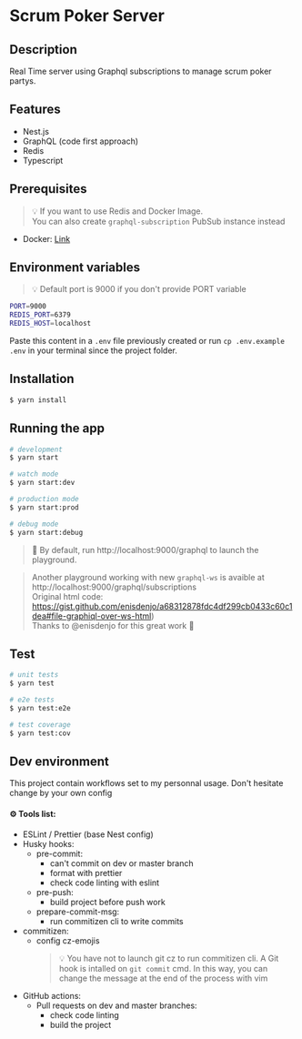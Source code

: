 # Scrum Poker Server

## Description

Real Time server using Graphql subscriptions to manage scrum poker partys.

## Features

- Nest.js
- GraphQL (code first approach)
- Redis
- Typescript

## Prerequisites

> 💡 If you want to use Redis and Docker Image.  
> You can also create `graphql-subscription` PubSub instance instead

- Docker: [Link](https://www.docker.com/products/docker-desktop)

## Environment variables

> 💡 Default port is 9000 if you don't provide PORT variable

```bash
PORT=9000
REDIS_PORT=6379
REDIS_HOST=localhost
```

Paste this content in a `.env` file previously created or run `cp .env.example .env` in your terminal since the project folder.

## Installation

```bash
$ yarn install
```

## Running the app

```bash
# development
$ yarn start

# watch mode
$ yarn start:dev

# production mode
$ yarn start:prod

# debug mode
$ yarn start:debug
```

> 🚀 By default, run http://localhost:9000/graphql to launch the playground.

> Another playground working with new `graphql-ws` is avaible at http://localhost:9000/graphql/subscriptions  
> Original html code: https://gist.github.com/enisdenjo/a68312878fdc4df299cb0433c60c1dea#file-graphiql-over-ws-html)  
> Thanks to @enisdenjo for this great work 🙏

## Test

```bash
# unit tests
$ yarn test

# e2e tests
$ yarn test:e2e

# test coverage
$ yarn test:cov
```

## Dev environment

This project contain workflows set to my personnal usage. Don't hesitate change by your own config

#### ⚙️ Tools list:

- ESLint / Prettier (base Nest config)
- Husky hooks:
  - pre-commit:
    - can't commit on dev or master branch
    - format with prettier
    - check code linting with eslint
  - pre-push:
    - build project before push work
  - prepare-commit-msg:
    - run commitizen cli to write commits
- commitizen:
  - config cz-emojis
    > 💡 You have not to launch git cz to run commitizen cli. A Git hook is intalled on `git commit` cmd. In this way, you can change the message at the end of the process with vim
- GitHub actions:
  - Pull requests on dev and master branches:
    - check code linting
    - build the project
